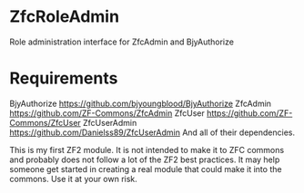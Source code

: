 ZfcRoleAdmin
============

Role administration interface for ZfcAdmin and BjyAuthorize

Requirements
============
BjyAuthorize https://github.com/bjyoungblood/BjyAuthorize
ZfcAdmin https://github.com/ZF-Commons/ZfcAdmin
ZfcUser https://github.com/ZF-Commons/ZfcUser
ZfcUserAdmin https://github.com/Danielss89/ZfcUserAdmin
And all of their dependencies.

This is my first ZF2 module.  It is not intended to make it to ZFC commons and probably does not follow a lot of the ZF2 best practices.  It may help someone get started in creating a real module that could make it into the commons.  Use it at your own risk.
